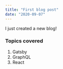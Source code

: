 ```yaml
---
title: "First blog post"
date: "2020-09-07"
---
```


I just created a new blog!


### Topics covered

1. Gatsby
2. GraphQL
3. React